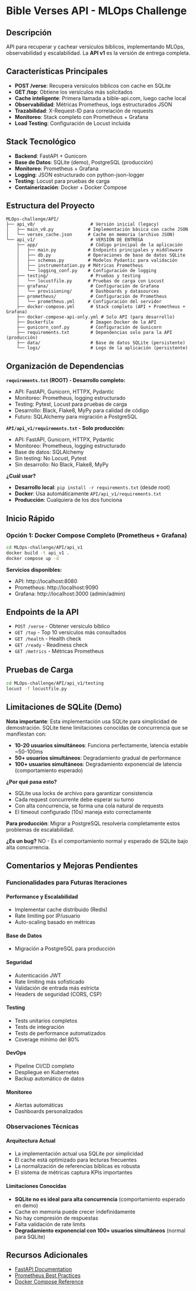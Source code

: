 # Bible Verses API - MLOps Challenge

## Descripción

API para recuperar y cachear versículos bíblicos, implementando MLOps, observabilidad y escalabilidad. La **API v1** es la versión de entrega completa.

## Características Principales

- **POST /verse**: Recupera versículos bíblicos con cache en SQLite
- **GET /top**: Obtiene los versículos más solicitados
- **Cache inteligente**: Primera llamada a bible-api.com, luego cache local
- **Observabilidad**: Métricas Prometheus, logs estructurados JSON
- **Trazabilidad**: X-Request-ID para correlación de requests
- **Monitoreo**: Stack completo con Prometheus + Grafana
- **Load Testing**: Configuración de Locust incluida

## Stack Tecnológico

- **Backend**: FastAPI + Gunicorn
- **Base de Datos**: SQLite (demo), PostgreSQL (producción)
- **Monitoreo**: Prometheus + Grafana
- **Logging**: JSON estructurado con python-json-logger
- **Testing**: Locust para pruebas de carga
- **Containerización**: Docker + Docker Compose

## Estructura del Proyecto

```
MLOps-challenge/API/
├── api_v0/                     # Versión inicial (legacy)
│   ├── main_v0.py             # Implementación básica con cache JSON
│   └── verses_cache.json      # Cache en memoria (archivo JSON)
└── api_v1/                     # VERSIÓN DE ENTREGA
    ├── app/                    # Código principal de la aplicación
    │   ├── main.py            # Endpoints principales y middleware
    │   ├── db.py              # Operaciones de base de datos SQLite
    │   ├── schemas.py         # Modelos Pydantic para validación
    │   ├── instrumentation.py # Métricas Prometheus
    │   └── logging_conf.py    # Configuración de logging
    ├── testing/                # Pruebas y testing
    │   └── locustfile.py      # Pruebas de carga con Locust
    ├── grafana/                # Configuración de Grafana
    │   └── provisioning/       # Dashboards y datasources
    ├── prometheus/             # Configuración de Prometheus
    │   └── prometheus.yml     # Configuración del servidor
    ├── docker-compose.yml      # Stack completo (API + Prometheus + Grafana)
    ├── docker-compose-api-only.yml # Solo API (para desarrollo)
    ├── Dockerfile              # Imagen Docker de la API
    ├── gunicorn_conf.py        # Configuración de Gunicorn
    ├── requirements.txt        # Dependencias solo para la API (producción)
    ├── data/                   # Base de datos SQLite (persistente)
    └── logs/                   # Logs de la aplicación (persistente)
```

## Organización de Dependencias

**`requirements.txt` (ROOT) - Desarrollo completo:**
- API: FastAPI, Gunicorn, HTTPX, Pydantic
- Monitoreo: Prometheus, logging estructurado
- Testing: Pytest, Locust para pruebas de carga
- Desarrollo: Black, Flake8, MyPy para calidad de código
- Futuro: SQLAlchemy para migración a PostgreSQL

**`API/api_v1/requirements.txt` - Solo producción:**
- API: FastAPI, Gunicorn, HTTPX, Pydantic
- Monitoreo: Prometheus, logging estructurado
- Base de datos: SQLAlchemy
- Sin testing: No Locust, Pytest
- Sin desarrollo: No Black, Flake8, MyPy

**¿Cuál usar?**
- **Desarrollo local**: `pip install -r requirements.txt` (desde root)
- **Docker**: Usa automáticamente `API/api_v1/requirements.txt`
- **Producción**: Cualquiera de los dos funciona

## Inicio Rápido

### Opción 1: Docker Compose Completo (Prometheus + Grafana)
```bash
cd MLOps-challenge/API/api_v1
docker build -t api_v1 .
docker compose up -d
```

**Servicios disponibles:**
- API: http://localhost:8080
- Prometheus: http://localhost:9090
- Grafana: http://localhost:3000 (admin/admin)



## Endpoints de la API

- `POST /verse` - Obtener versículo bíblico
- `GET /top` - Top 10 versículos más consultados
- `GET /health` - Health check
- `GET /ready` - Readiness check
- `GET /metrics` - Métricas Prometheus





## Pruebas de Carga

```bash
cd MLOps-challenge/API/api_v1/testing
locust -f locustfile.py
```

## Limitaciones de SQLite (Demo)

**Nota importante**: Esta implementación usa SQLite para simplicidad de demostración. SQLite tiene limitaciones conocidas de concurrencia que se manifiestan con:

- **10-20 usuarios simultáneos**: Funciona perfectamente, latencia estable ~50-100ms
- **50+ usuarios simultáneos**: Degradamiento gradual de performance
- **100+ usuarios simultáneos**: Degradamiento exponencial de latencia (comportamiento esperado)

**¿Por qué pasa esto?**
- SQLite usa locks de archivo para garantizar consistencia
- Cada request concurrente debe esperar su turno
- Con alta concurrencia, se forma una cola natural de requests
- El timeout configurado (10s) maneja esto correctamente

**Para producción**: Migrar a PostgreSQL resolvería completamente estos problemas de escalabilidad.

**¿Es un bug?** NO - Es el comportamiento normal y esperado de SQLite bajo alta concurrencia.

## Comentarios y Mejoras Pendientes

### Funcionalidades para Futuras Iteraciones

#### Performance y Escalabilidad
- Implementar cache distribuido (Redis)
- Rate limiting por IP/usuario
- Auto-scaling basado en métricas

#### Base de Datos
- Migración a PostgreSQL para producción


#### Seguridad
- Autenticación JWT
- Rate limiting más sofisticado
- Validación de entrada más estricta
- Headers de seguridad (CORS, CSP)

#### Testing
- Tests unitarios completos
- Tests de integración
- Tests de performance automatizados
- Coverage mínimo del 80%

#### DevOps
- Pipeline CI/CD completo
- Despliegue en Kubernetes
- Backup automático de datos

#### Monitoreo
- Alertas automáticas
- Dashboards personalizados


### Observaciones Técnicas

#### Arquitectura Actual
- La implementación actual usa SQLite por simplicidad
- El cache está optimizado para lecturas frecuentes
- La normalización de referencias bíblicas es robusta
- El sistema de métricas captura KPIs importantes

#### Limitaciones Conocidas
- **SQLite no es ideal para alta concurrencia** (comportamiento esperado en demo)
- Cache en memoria puede crecer indefinidamente
- No hay compresión de respuestas
- Falta validación de rate limits
- **Degradamiento exponencial con 100+ usuarios simultáneos** (normal para SQLite)

## Recursos Adicionales

- [FastAPI Documentation](https://fastapi.tiangolo.com/)
- [Prometheus Best Practices](https://prometheus.io/docs/practices/)
- [Docker Compose Reference](https://docs.docker.com/compose/)